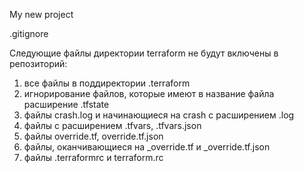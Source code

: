 My new project

 .gitignore

 Следующие файлы директории terraform не будут включены в репозиторий:
 1) все файлы в поддиректории .terraform
 2) игнорирование файлов, которые имеют в название файла расширение .tfstate
 3) файлы crash.log и начинающиеся на crash с раcширением .log
 4) файлы с расширением .tfvars, .tfvars.json
 5) файлы override.tf, override.tf.json
 6) файлы, оканчивающиеся на _override.tf и _override.tf.json
 7) файлы .terraformrc и terraform.rc

